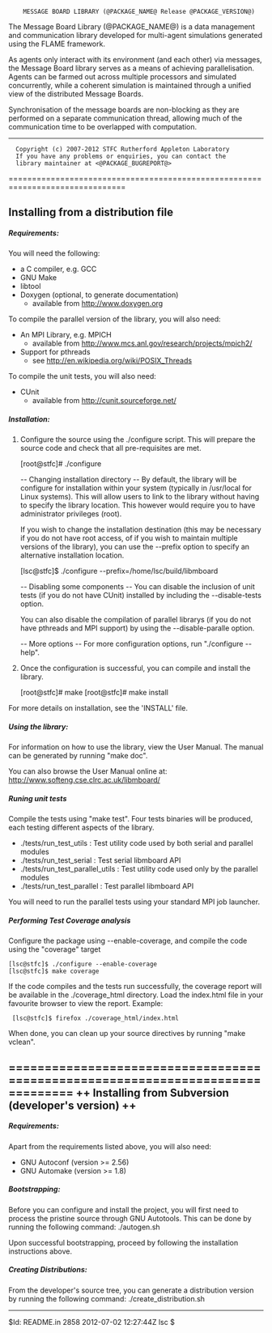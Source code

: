         MESSAGE BOARD LIBRARY (@PACKAGE_NAME@ Release @PACKAGE_VERSION@)
        
        
The Message Board Library (@PACKAGE_NAME@) is a data management and communication
library  developed  for  multi-agent  simulations  generated using the FLAME 
framework.

As agents only interact with its  environment (and each other) via messages,
the Message Board library  serves as a means of  achieving  parallelisation. 
Agents  can  be  farmed  out  across    multiple  processors  and  simulated 
concurrently,  while a coherent  simulation  is maintained through a unified 
view of the distributed Message Boards.

Synchronisation of the message boards are non-blocking as they are performed
on a separate communication  thread, allowing much of the communication time 
to be overlapped with computation.

-------------------------------------------------------------------------------

      Copyright (c) 2007-2012 STFC Rutherford Appleton Laboratory
      If you have any problems or enquiries, you can contact the
      library maintainer at <@PACKAGE_BUGREPORT@>
      
===============================================================================

Installing from a distribution file
-------------------------------------------------------------------------------

##### Requirements: #####

You will need the following:
 * a C compiler, e.g. GCC 
 * GNU Make
 * libtool 
 * Doxygen (optional, to generate documentation)
   - available from http://www.doxygen.org

To compile the parallel version of the library, you will also need:
 * An MPI Library, e.g. MPICH             
   - available from http://www.mcs.anl.gov/research/projects/mpich2/
 * Support for pthreads                  
   - see http://en.wikipedia.org/wiki/POSIX_Threads

To compile the unit tests, you will also need:
 * CUnit                                    
   - available from http://cunit.sourceforge.net/


##### Installation: #####

1. Configure the source using the ./configure script. This will prepare the 
   source code and check that all pre-requisites are met.
   
   [root@stfc]# ./configure
   
   -- Changing installation directory --
   By default, the library will be configure for installation within your 
   system (typically in /usr/local for Linux systems). This will allow users
   to link to the library without having to specify the library location.
   This however would require you to have administrator privileges (root).
   
   If you wish to change the installation destination (this may be necessary
   if  you do  not  have root  access, of if you wish to  maintain  multiple
   versions of the library), you can use the --prefix option to specify an
   alternative installation location. 
   
   [lsc@stfc]$ ./configure --prefix=/home/lsc/build/libmboard
   
   -- Disabling some components --
   You can disable the inclusion of unit tests (if you do not have CUnit)
   installed by including the --disable-tests option.
   
   You can also disable the compilation of parallel librarys (if you do not
   have pthreads and MPI support) by using the --disable-paralle option.
   
   -- More options --
   For more configuration options, run "./configure --help".
   
2. Once the configuration is successful, you can compile and install the 
   library.
   
   [root@stfc]# make 
   [root@stfc]# make install
   
   
For more details on installation, see the 'INSTALL' file.


##### Using the library: #####

For information on how to use the library, view the User Manual. The manual
can be generated by running "make doc". 

You can also browse the User Manual online at:
http://www.softeng.cse.clrc.ac.uk/libmboard/


##### Runing unit tests #####

Compile the tests using "make test". Four tests binaries will be produced, 
each testing different aspects of the library.
 * ./tests/run_test_utils    : Test utility code used by both serial and 
                               parallel modules
 * ./tests/run_test_serial   : Test serial libmboard API
 * ./tests/run_test_parallel_utils  : Test utility code used only by the 
                                      parallel modules
 * ./tests/run_test_parallel : Test parallel libmboard API 
 
 You will need to run the parallel tests using your standard MPI job launcher.
 
 
 ##### Performing Test Coverage analysis #####
 
 Configure the package using --enable-coverage, and compile the code using 
 the "coverage" target
    
    [lsc@stfc]$ ./configure --enable-coverage
    [lsc@stfc]$ make coverage
    
 If the code compiles and the tests run successfully, the coverage report 
 will be available in the ./coverage_html directory. Load the index.html
 file in your favourite browser to view the report. Example:
 
     [lsc@stfc]$ firefox ./coverage_html/index.html

When done, you can clean up your source directives by running "make vclean".


===============================================================================
++ Installing from Subversion (developer's version) ++
-------------------------------------------------------------------------------

##### Requirements: #####

Apart from the requirements listed above, you will also need:
 * GNU Autoconf (version >= 2.56)
 * GNU Automake (version >= 1.8)
 
 
##### Bootstrapping: #####

Before you can configure and install the project, you will first need to 
process the pristine source through GNU Autotools. This can be done by running
the following command:
  ./autogen.sh
  
Upon successful bootstrapping, proceed by following the installation
instructions above.


##### Creating Distributions: #####

From the developer's source tree, you can generate a distribution version by
running the following command:
  ./create_distribution.sh
  
  
  

-------------------------------------------------------------------------------
$Id: README.in 2858 2012-07-02 12:27:44Z lsc $
 
